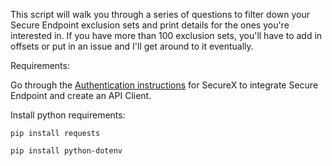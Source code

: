 This script will walk you through a series of questions to filter down your Secure Endpoint exclusion sets and print details for the ones you're interested in.  If you have more than 100 exclusion sets, you'll have to add in offsets or put in an issue and I'll get around to it eventually.


Requirements:

Go through the [Authentication instructions](https://developer.cisco.com/docs/secure-endpoint/#!authentication) for SecureX to integrate Secure Endpoint and create an API Client. 

Install python requirements:

    pip install requests
  
    pip install python-dotenv
